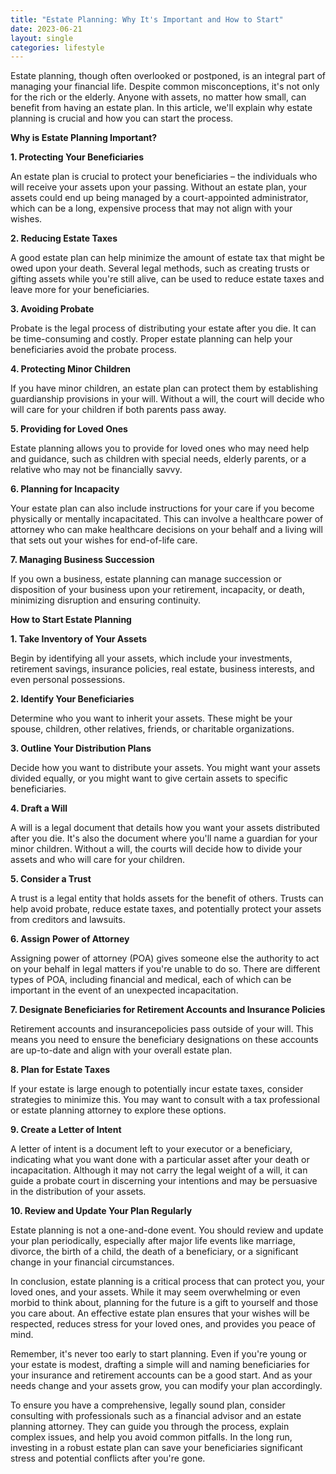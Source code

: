 ```yaml
---
title: "Estate Planning: Why It's Important and How to Start"
date: 2023-06-21
layout: single
categories: lifestyle
---
```

Estate planning, though often overlooked or postponed, is an integral part of managing your financial life. Despite common misconceptions, it's not only for the rich or the elderly. Anyone with assets, no matter how small, can benefit from having an estate plan. In this article, we'll explain why estate planning is crucial and how you can start the process.

**Why is Estate Planning Important?**

**1. Protecting Your Beneficiaries**

An estate plan is crucial to protect your beneficiaries – the individuals who will receive your assets upon your passing. Without an estate plan, your assets could end up being managed by a court-appointed administrator, which can be a long, expensive process that may not align with your wishes.

**2. Reducing Estate Taxes**

A good estate plan can help minimize the amount of estate tax that might be owed upon your death. Several legal methods, such as creating trusts or gifting assets while you're still alive, can be used to reduce estate taxes and leave more for your beneficiaries.

**3. Avoiding Probate**

Probate is the legal process of distributing your estate after you die. It can be time-consuming and costly. Proper estate planning can help your beneficiaries avoid the probate process.

**4. Protecting Minor Children**

If you have minor children, an estate plan can protect them by establishing guardianship provisions in your will. Without a will, the court will decide who will care for your children if both parents pass away.

**5. Providing for Loved Ones**

Estate planning allows you to provide for loved ones who may need help and guidance, such as children with special needs, elderly parents, or a relative who may not be financially savvy.

**6. Planning for Incapacity**

Your estate plan can also include instructions for your care if you become physically or mentally incapacitated. This can involve a healthcare power of attorney who can make healthcare decisions on your behalf and a living will that sets out your wishes for end-of-life care.

**7. Managing Business Succession**

If you own a business, estate planning can manage succession or disposition of your business upon your retirement, incapacity, or death, minimizing disruption and ensuring continuity.

**How to Start Estate Planning**

**1. Take Inventory of Your Assets**

Begin by identifying all your assets, which include your investments, retirement savings, insurance policies, real estate, business interests, and even personal possessions.

**2. Identify Your Beneficiaries**

Determine who you want to inherit your assets. These might be your spouse, children, other relatives, friends, or charitable organizations.

**3. Outline Your Distribution Plans**

Decide how you want to distribute your assets. You might want your assets divided equally, or you might want to give certain assets to specific beneficiaries.

**4. Draft a Will**

A will is a legal document that details how you want your assets distributed after you die. It's also the document where you'll name a guardian for your minor children. Without a will, the courts will decide how to divide your assets and who will care for your children.

**5. Consider a Trust**

A trust is a legal entity that holds assets for the benefit of others. Trusts can help avoid probate, reduce estate taxes, and potentially protect your assets from creditors and lawsuits.

**6. Assign Power of Attorney**

Assigning power of attorney (POA) gives someone else the authority to act on your behalf in legal matters if you're unable to do so. There are different types of POA, including financial and medical, each of which can be important in the event of an unexpected incapacitation.

**7. Designate Beneficiaries for Retirement Accounts and Insurance Policies**

Retirement accounts and insurancepolicies pass outside of your will. This means you need to ensure the beneficiary designations on these accounts are up-to-date and align with your overall estate plan.

**8. Plan for Estate Taxes**

If your estate is large enough to potentially incur estate taxes, consider strategies to minimize this. You may want to consult with a tax professional or estate planning attorney to explore these options.

**9. Create a Letter of Intent**

A letter of intent is a document left to your executor or a beneficiary, indicating what you want done with a particular asset after your death or incapacitation. Although it may not carry the legal weight of a will, it can guide a probate court in discerning your intentions and may be persuasive in the distribution of your assets.

**10. Review and Update Your Plan Regularly**

Estate planning is not a one-and-done event. You should review and update your plan periodically, especially after major life events like marriage, divorce, the birth of a child, the death of a beneficiary, or a significant change in your financial circumstances.

In conclusion, estate planning is a critical process that can protect you, your loved ones, and your assets. While it may seem overwhelming or even morbid to think about, planning for the future is a gift to yourself and those you care about. An effective estate plan ensures that your wishes will be respected, reduces stress for your loved ones, and provides you peace of mind.

Remember, it's never too early to start planning. Even if you're young or your estate is modest, drafting a simple will and naming beneficiaries for your insurance and retirement accounts can be a good start. And as your needs change and your assets grow, you can modify your plan accordingly.

To ensure you have a comprehensive, legally sound plan, consider consulting with professionals such as a financial advisor and an estate planning attorney. They can guide you through the process, explain complex issues, and help you avoid common pitfalls. In the long run, investing in a robust estate plan can save your beneficiaries significant stress and potential conflicts after you're gone.
